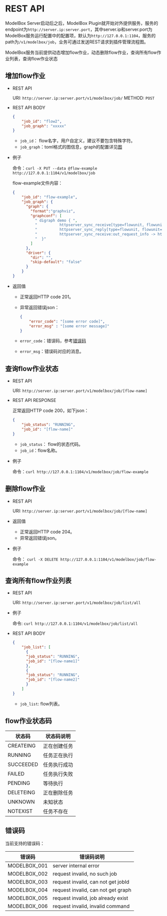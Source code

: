 # REST API

ModelBox Server启动后之后，ModelBox Plugin就开始对外提供服务，服务的endpoint为`http://server.ip:server.port`，其中server.ip和server.port为ModelBox服务运行配置中的配置项，默认为`http://127.0.0.1:1104`，服务的path为`/v1/modelbox/job`，业务可通过发送REST请求到插件管理流程图。

ModelBox服务当前提供动态增加flow作业，动态删除flow作业，查询所有flow作业列表，查询flow作业状态

## 增加flow作业

* REST API

  URI: `http://server.ip:server.port/v1/modelbox/job/`
  METHOD: `POST`

* REST API BODY

  ```json
  {
      "job_id": "flow2",
      "job_graph": "xxxxx"
  }
  ```

  * `job_id`： flow名字，用户自定义，建议不要包含特殊字符。
  * `job_graph`：toml格式的图信息，graph的配置详见[图](../framework-conception/graph.md)

* 例子

  命令：`curl -X PUT --data @flow-example  http://127.0.0.1:1104/v1/modelbox/job`

  flow-example文件内容：

  ```json
  {
      "job_id": "flow-example",
      "job_graph": {
        "graph": {
          "format":"graphviz",
          "graphconf": [
            " digraph demo { ",
            "          httpserver_sync_receive[type=flowunit, flowunit=httpserver_sync_receive, device=cpu, deviceid=0, endpoint=\"http://127.0.0.1:8080/example\", max_requests=10, time_out=5000]",
            "          httpserver_sync_reply[type=flowunit, flowunit=httpserver_sync_reply, device=cpu, deviceid=0]",
            "          httpserver_sync_receive:out_request_info -> httpserver_sync_reply:in_reply_info",
            "  }"
          ]
        },
        "driver": {
          "dir": "",
          "skip-default": "false"
        }
      }
  }
  ```

* 返回值

  * 正常返回HTTP code 201。
  * 异常返回错误json：

    ```json
    {
        "error_code": "[some error code]",
        "error_msg" : "[some error message]"
    }
    ```

  * `error_code`：错误码，参考[错误码](run-flow.md#错误码)
  * `error_msg`：错误码对应的消息。

## 查询flow作业状态

* REST API

  URI: `http://server.ip:server.port/v1/modelbox/job/[flow-name]`

* REST API RESPONSE

  正常返回HTTP code 200，如下json：

  ```json
  {
      "job_status": "RUNNING",
      "job_id": "[flow-name]"
  }
  ```

  * `job_status`： flow的状态代码。
  * `job_id`：flow名称。

* 例子

  命令：`curl http://127.0.0.1:1104/v1/modelbox/job/flow-example`

## 删除flow作业

* REST API

  URI: `http://server.ip:server.port/v1/modelbox/job/[flow-name]`

* 返回值

  * 正常返回HTTP code 204。
  * 异常返回错误json。

* 例子

  命令： `curl -X DELETE http://127.0.0.1:1104/v1/modelbox/job/flow-example`

## 查询所有flow作业列表

* REST API

  URI: `http://server.ip:server.port/v1/modelbox/job/list/all`

* 例子

  命令: `curl http://127.0.0.1:1104/v1/modelbox/job/list/all`

* REST API BODY

  ```json
  {
      "job_list": [
        {
        "job_status": "RUNNING",
        "job_id": "[flow-name1]"
        },
        {
        "job_status": "RUNNING",
        "job_id": "[flow-name2]"
        }
      ]
  }
  ```

  * `job_list`: flow列表。

## flow作业状态码

| 状态码    | 状态码说明   |
| --------- | ------------ |
| CREATEING | 正在创建任务 |
| RUNNING   | 任务正在执行 |
| SUCCEEDED | 任务执行成功 |
| FAILED    | 任务执行失败 |
| PENDING   | 等待执行     |
| DELETEING | 正在删除任务 |
| UNKNOWN   | 未知状态     |
| NOTEXIST  | 任务不存在   |

## 错误码

当前支持的错误码：

| 错误码       | 错误码说明                         |
| ------------ | ---------------------------------- |
| MODELBOX_001 | server internal error              |
| MODELBOX_002 | request invalid, no such job       |
| MODELBOX_003 | request invalid, can not get jobId |
| MODELBOX_004 | request invalid, can not get graph |
| MODELBOX_005 | request invalid, job already exist |
| MODELBOX_006 | request invalid, invalid command   |
